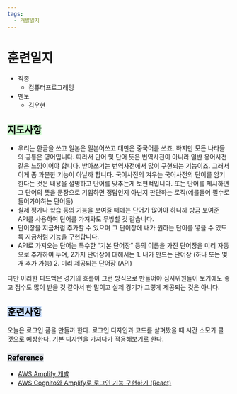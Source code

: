 ```yaml
---
tags:
  - 개발일지
---
```

# 훈련일지

- 직종
	- 컴퓨터프로그래밍
- 멘토
	- 김우현
## <mark style="background: #BBFABBA6;">지도사항</mark>

- 우리는 한글을 쓰고 일본은 일본어쓰고 대만은 중국어를 쓰죠. 하지만 모든 나라들의 공통은 영어입니다. 따라서 단어 및 단어 뜻은 번역사전이 아니라 일반 용어사전 같은 느낌이어야 합니다. 받아쓰기는 번역사전에서 많이 구현되는 기능이죠. 그래서 이게 좀 과분한 기능이 아닐까 합니다. 국어사전의 겨우는 국어사전의 단어를 암기한다는 것은 내용을 설명하고 단어를 맞추는게 보편적입니다. 또는 단어를 제시하면 그 단어의 뜻을 문장으로 기입하면 정답인지 아닌지 판단하는 로직(예를들어 필수로 들어가야하는 단어들)
- 실제 평가나 학습 등의 기능을 보여줄 때에는 단어가 많아야 하니까 방금 보여준 API를 사용하여 단어를 가져와도 무방할 것 같습니다.
- 단어장을 지금처럼 추가할 수 있으며 그 단어장에 내가 원하는 단어를 넣을 수 있도록 지금처럼 기능을 구현합니다.
- API로 가져오는 단어는 특수한 “기본 단어장” 등의 이름을 가진 단어장을 미리 자동으로 추가하여 두며, 2가지 단어장에 대해서는 1. 내가 만드는 단어장 (하나 또는 몇개 추가 가능) 2. 미리 제공되는 단어장 (API)

다만 이러한 피드백은 경기의 흐름이 그런 방식으로 만들어야 심사위원들이 보기에도 좋고 점수도 많이 받을 것 같아서 한 말이고 실제 경기가 그렇게 제공되는 것은 아니다.

## <mark style="background: #ADCCFFA6;">훈련사항</mark>

오늘은 로그인 폼을 만들까 한다. 로그인 디자인과 코드를 살펴봤을 때 시간 소모가 클 것으로 예상한다. 기본 디자인을 가져다가 적용해보기로 한다.

### <mark style="background: #CACFD9A6;">Reference</mark>
- [AWS Amplify 개발](https://instamobile.io/mobile-development/react-native-aws-amplify/)
- [AWS Cognito와 Amplify로 로그인 기능 구현하기 (React)](https://velog.io/@younge/AWS-Cognito%EC%99%80-Amplify%EB%A1%9C-%EB%A1%9C%EA%B7%B8%EC%9D%B8-%EA%B8%B0%EB%8A%A5-%EA%B5%AC%ED%98%84%ED%95%98%EA%B8%B0-React)